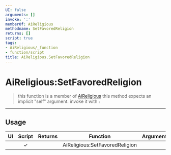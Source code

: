 ```yaml
---
UI: false
arguments: []
invoke: ':'
memberOf: AiReligious
methodname: SetFavoredReligion
returns: []
script: true
tags:
- AiReligious/_function
- function/script
title: AiReligious.SetFavoredReligion
---
```

# AiReligious:SetFavoredReligion
> this function is a member of [AiReligious](civ-6/lua/AiReligious.md)
> this method expects an implicit "self" argument. invoke it with `:`
-----
## Usage
|  UI | Script | Returns | Function | Arguments |
|:---:|:------:|-------:|:--------:|:---------|
| |✓||AiReligious:SetFavoredReligion||
